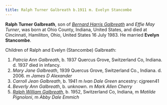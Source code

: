 ```yaml
---
title: Ralph Turner Galbreath b.1911 m. Evelyn Stancombe
---
```

**Ralph Turner Galbreath**, son of [*Bernard Harris Galbreath*](galbreath-bernard-harris-1889.md) and *Effie May Turner*, was born at Ohio County, Indiana, United States, and died at Cincinnati, Hamiliton, Ohio, United States 16 July 1983. He married **Evelyn Stancombe**.

Children of Ralph and Evelyn (Stancombe) Galbreath:

1. *Patrcia Ann Galbreath*, b. 1937 Quercus Grove, Switzerland Co, Indiana. d. 1937  died in infancy.
2. *Mary Jane Galbreath*, 1939  Quercus Grove, Switzerland Co., Indiana. d. 2006. m *James D Alexander*
3. *Carroll Jean Galbreath*, b. 1941 m *Ivan Dale Green*    ancestry: cjgreen41
4. *Beverly Ann Galbreath*, b. unknown. m *Mark Allen Cherry*
5. *[Ralph William Galbreath](galbreath-ralph-williams-1952.md)*, b. 1952, Switzerland Co, Indiana, m *Matilde Pignoloni*, m *Abby Dale Emmich*
